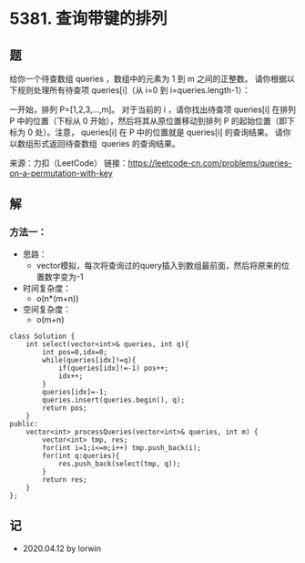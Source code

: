 # 5381. 查询带键的排列

## 题

给你一个待查数组 queries ，数组中的元素为 1 到 m 之间的正整数。 请你根据以下规则处理所有待查项 queries[i]（从 i=0 到 i=queries.length-1）：

一开始，排列 P=[1,2,3,...,m]。
对于当前的 i ，请你找出待查项 queries[i] 在排列 P 中的位置（下标从 0 开始），然后将其从原位置移动到排列 P 的起始位置（即下标为 0 处）。注意， queries[i] 在 P 中的位置就是 queries[i] 的查询结果。
请你以数组形式返回待查数组  queries 的查询结果。

来源：力扣（LeetCode）
链接：https://leetcode-cn.com/problems/queries-on-a-permutation-with-key

## 解

### 方法一：
- 思路：
  - vector模拟，每次将查询过的query插入到数组最前面，然后将原来的位置数字变为-1
- 时间复杂度：
  - o(n*(m+n))
- 空间复杂度：
  - o(m+n)
```
class Solution {
    int select(vector<int>& queries, int q){
        int pos=0,idx=0;
        while(queries[idx]!=q){
            if(queries[idx]!=-1) pos++;
            idx++;
        }
        queries[idx]=-1;
        queries.insert(queries.begin(), q);
        return pos;
    }
public:
    vector<int> processQueries(vector<int>& queries, int m) {
        vector<int> tmp, res;
        for(int i=1;i<=m;i++) tmp.push_back(i);
        for(int q:queries){
            res.push_back(select(tmp, q));
        }
        return res;
    }
};
```

## 记

- 2020.04.12 by lorwin